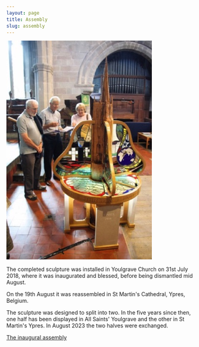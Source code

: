 ```yaml
---
layout: page
title: Assembly
slug: assembly
---
```


![](/assets/images/home/MG_7264-filtered.jpg)

The completed sculpture was installed in Youlgrave Church on 31st July 2018, where it was inaugurated and blessed,  before being dismantled mid August.

On the 19th August it was reassembled in St Martin's Cathedral, Ypres, Belgium.

The sculpture was designed to split into two. In the five years since then, one half has been displayed in All Saints' Youlgrave and the other in St Martin's Ypres. In August 2023 the two halves were exchanged.

[The inaugural assembly](
http://www.youtube.com/watch?v=Ibal5EGBJ3c)

